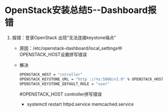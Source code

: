 # OpenStack安装总结5--Dashboard报错

1. 报错：登录OpenStack 出现“无法连接keystone端点”

   + 原因：/etc/openstack-dashboard/local_settings中OPENSTACK_HOST设置拼写错误

   + 解决

     ```bash
     OPENSTACK_HOST = "cntroller"   
     OPENSTACK_KEYSTONE_URL = "http ://%s:5000/v2.0" % OPENSTACK_HOST
     OPENSTACK_KEYSTONE_DEFAULT_ROLE = "user"
     ```

     #OPENSTACK_HOST controller拼写错误

     + systemctl restart httpd.service memcached.service

